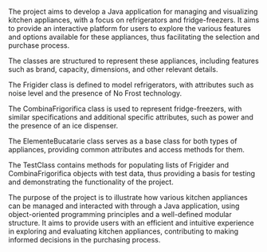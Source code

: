 The project aims to develop a Java application for managing and visualizing kitchen appliances, with a focus on refrigerators and fridge-freezers. It aims to provide an interactive platform for users to explore the various features and options available for these appliances, thus facilitating the selection and purchase process.

The classes are structured to represent these appliances, including features such as brand, capacity, dimensions, and other relevant details.

The Frigider class is defined to model refrigerators, with attributes such as noise level and the presence of No Frost technology.

The CombinaFrigorifica class is used to represent fridge-freezers, with similar specifications and additional specific attributes, such as power and the presence of an ice dispenser.

The ElementeBucatarie class serves as a base class for both types of appliances, providing common attributes and access methods for them.

The TestClass contains methods for populating lists of Frigider and CombinaFrigorifica objects with test data, thus providing a basis for testing and demonstrating the functionality of the project.

The purpose of the project is to illustrate how various kitchen appliances can be managed and interacted with through a Java application, using object-oriented programming principles and a well-defined modular structure. It aims to provide users with an efficient and intuitive experience in exploring and evaluating kitchen appliances, contributing to making informed decisions in the purchasing process.
